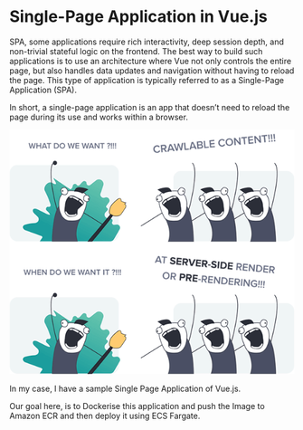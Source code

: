 # Single-Page Application in Vue.js

SPA, some applications require rich interactivity, deep session depth, and non-trivial stateful logic on the frontend. The best way to build such applications is to use an architecture where Vue not only controls the entire page, but also handles data updates and navigation without having to reload the page. This type of application is typically referred to as a Single-Page Application (SPA).

In short, a single-page application is an app that doesn’t need to reload the page during its use and works within a browser.

![Alt text](image.png)

In my case, I have a sample Single Page Application of Vue.js.

Our goal here, is to Dockerise this application and push the Image to Amazon ECR and then deploy it using ECS Fargate.





